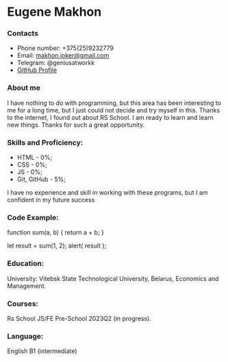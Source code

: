 # Eugene Makhon

### Contacts
* Phone number: +375(25)9232779
* Email: makhon.joker@gmail.com
* Telegram: @geniusatworkk
* [GitHub Profile](https://github.com/gorgeousmakhonas)
### About me
I have nothing to do with programming, but this area has been interesting to me for a long time, but I just could not decide and try myself in this. Thanks to the internet, I found out about RS School. I am ready to learn and learn new things. Thanks for such a great opportunity.

### Skills and Proficiency:
* HTML - 0%;
* CSS - 0%;
* JS - 0%;
* Git, GitHub - 5%;
  
I have no experience and skill in working with these programs, but I am confident in my future success

### Code Example:
function sum(a, b) {
  return a + b;
}

let result = sum(1, 2);
alert( result );
### Education:
University: Vitebsk State Technological University, Belarus, Economics and Management.
### Courses: 
Rs School JS/FE Pre-School 2023Q2 (in progress).
### Language:
English B1 (intermediate)

